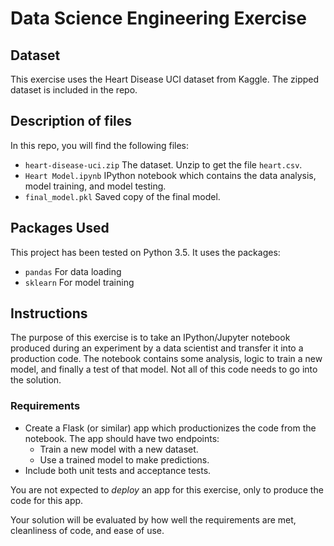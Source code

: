 # Data Science Engineering Exercise

## Dataset

This exercise uses the Heart Disease UCI dataset from Kaggle.
The zipped dataset is included in the repo.

## Description of files

In this repo, you will find the following files:

* `heart-disease-uci.zip` The dataset. Unzip to get the file `heart.csv`.
* `Heart Model.ipynb` IPython notebook which contains the data analysis, model training, and model testing.
* `final_model.pkl` Saved copy of the final model.

## Packages Used

This project has been tested on Python 3.5. It uses the packages:

* `pandas` For data loading
* `sklearn` For model training

## Instructions

The purpose of this exercise is to take an IPython/Jupyter notebook produced during an experiment by a data scientist and transfer it into a production code.
The notebook contains some analysis, logic to train a new model, and finally a test of that model.
Not all of this code needs to go into the solution.

### Requirements

* Create a Flask (or similar) app which productionizes the code from the notebook. The app should have two endpoints:
  * Train a new model with a new dataset.
  * Use a trained model to make predictions.
* Include both unit tests and acceptance tests.

You are not expected to _deploy_ an app for this exercise, only to produce the code for this app.

Your solution will be evaluated by how well the requirements are met, cleanliness of code, and ease of use.